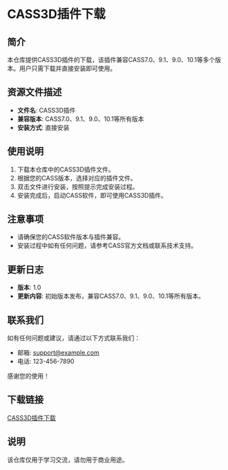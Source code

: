 # CASS3D插件下载

## 简介
本仓库提供CASS3D插件的下载，该插件兼容CASS7.0、9.1、9.0、10.1等多个版本。用户只需下载并直接安装即可使用。

## 资源文件描述
- **文件名**: CASS3D插件
- **兼容版本**: CASS7.0、9.1、9.0、10.1等所有版本
- **安装方式**: 直接安装

## 使用说明
1. 下载本仓库中的CASS3D插件文件。
2. 根据您的CASS版本，选择对应的插件文件。
3. 双击文件进行安装，按照提示完成安装过程。
4. 安装完成后，启动CASS软件，即可使用CASS3D插件。

## 注意事项
- 请确保您的CASS软件版本与插件兼容。
- 安装过程中如有任何问题，请参考CASS官方文档或联系技术支持。

## 更新日志
- **版本**: 1.0
- **更新内容**: 初始版本发布，兼容CASS7.0、9.1、9.0、10.1等所有版本。

## 联系我们
如有任何问题或建议，请通过以下方式联系我们：
- 邮箱: support@example.com
- 电话: 123-456-7890

感谢您的使用！

## 下载链接
[CASS3D插件下载](https://pan.quark.cn/s/fd190500b70d)

## 说明

该仓库仅用于学习交流，请勿用于商业用途。
